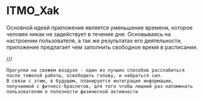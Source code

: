# ITMO_Xak


Основной идеей приложения является уменьшение времени, которое человек никак не задействует в течение дня.
Основываясь на настроении пользователя, а так же результатах его деятельности, приложение предлагает чем заполнить свободное время в расписании.

///

	Прогулки на свежем воздухе - один из лучших способов расслабиться после тяжелой работы, освободить голову, и набраться сил. 	
	В связи с этим, в будущем, планируется интеграция информации, получаемой с фитнесс-браслетов, для того чтобы лишний раз напоминать пользователям о полезности физической активности


